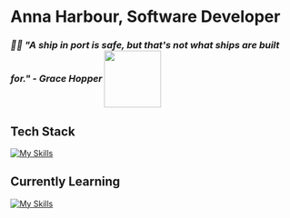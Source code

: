 # Anna Harbour, Software Developer

### <i>🚢🌊 "A ship in port is safe, but that's not what ships are built for." - Grace Hopper <img src="https://media1.giphy.com/media/v1.Y2lkPTc5MGI3NjExOGFxNG4xb3pocmoyajRpcDFvbHBmbDhkY2s0eDB0YW51ZG5jbWY4NyZlcD12MV9pbnRlcm5hbF9naWZfYnlfaWQmY3Q9cw/lpWd5G0qIpoHZxdlpD/giphy.gif" width="100" height="100" align="center"/> </i>

## Tech Stack

[![My Skills](https://skillicons.dev/icons?i=js,html,css,mongodb,react,redux,git,github,postman,vscode)](https://skillicons.dev)

## Currently Learning
[![My Skills](https://skillicons.dev/icons?i=mysql,java,python,idea)](https://skillicons.dev)
